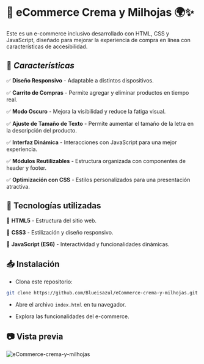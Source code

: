 # 🛒 eCommerce Crema y Milhojas 🌍✨
Este es un e-commerce inclusivo desarrollado con HTML, CSS y JavaScript, diseñado para mejorar la experiencia de compra en línea con características de accesibilidad.

## 🚀 *Características*

✅ **Diseño Responsivo** - Adaptable a distintos dispositivos.

✅ **Carrito de Compras** - Permite agregar y eliminar productos en tiempo real.

✅ **Modo Oscuro** - Mejora la visibilidad y reduce la fatiga visual.

✅ **Ajuste de Tamaño de Texto** - Permite aumentar el tamaño de la letra en la descripción del producto.

✅ **Interfaz Dinámica** - Interacciones con JavaScript para una mejor experiencia.

✅ **Módulos Reutilizables** - Estructura organizada con componentes de header y footer.

✅ **Optimización con CSS** - Estilos personalizados para una presentación atractiva.

## 🍉 Tecnologías utilizadas

🔸 **HTML5** - Estructura del sitio web.

🔸 **CSS3** - Estilización y diseño responsivo.

🔸 **JavaScript (ES6)** - Interactividad y funcionalidades dinámicas.

## 📥 Instalación

+ Clona este repositorio:

```sh
git clone https://github.com/Blueisazul/eCommerce-crema-y-milhojas.git

```

+ Abre el archivo ``` index.html ``` en tu navegador.

+ Explora las funcionalidades del e-commerce.

## 📷 Vista previa


![eCommerce-crema-y-milhojas](https://github.com/user-attachments/assets/6a5494a0-0147-4a05-8d82-c709de7ee2ea)
